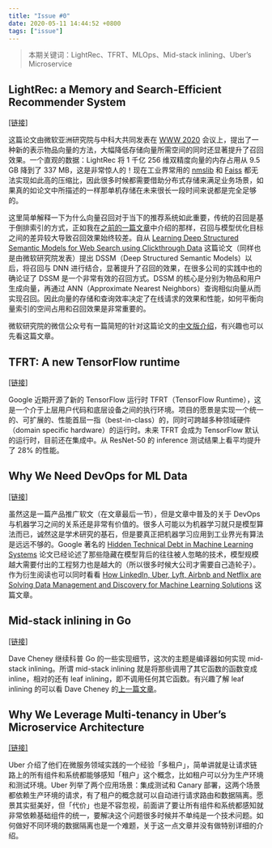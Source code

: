 ```yaml
---
title: "Issue #0"
date: 2020-05-11 14:44:52 +0800
tags: ["issue"]
---
```


> 本期关键词：LightRec、TFRT、MLOps、Mid-stack inlining、Uber’s Microservice

<!--truncate-->

## LightRec: a Memory and Search-Efficient Recommender System

[[链接]](http://staff.ustc.edu.cn/~liandefu/paper/lightrec.pdf)

这篇论文由微软亚洲研究院与中科大共同发表在 [WWW 2020](https://www2020.thewebconf.org) 会议上，提出了一种新的表示物品向量的方法，大幅降低存储向量所需空间的同时还显著提升了召回效果。一个直观的数据：LightRec 将 1 千亿 256 维双精度向量的内存占用从 9.5 GB 降到了 337 MB，这是非常惊人的！现在工业界常用的 [nmslib](https://github.com/nmslib/nmslib) 和 [Faiss](https://github.com/facebookresearch/faiss) 都无法实现如此高的压缩比，因此很多时候都需要借助分布式存储来满足业务场景，如果真的如论文中所描述的一样那单机存储在未来很长一段时间来说都是完全足够的。

这里简单解释一下为什么向量召回对于当下的推荐系统如此重要，传统的召回是基于倒排索引的方式，正如我在[之前的一篇文章](https://xiaogaozi.me/blog/2020/04/21/how-to-design-a-distributed-index-framework-part-1)中介绍的那样，召回与模型优化目标之间的差异较大导致召回效果始终较差。自从 [Learning Deep Structured Semantic Models for Web Search using Clickthrough Data](https://www.microsoft.com/en-us/research/publication/learning-deep-structured-semantic-models-for-web-search-using-clickthrough-data) 这篇论文（同样也是由微软研究院发表）提出 DSSM（Deep Structured Semantic Models）以后，将召回与 DNN 进行结合，显著提升了召回的效果，在很多公司的实践中也的确论证了 DSSM 是一个非常有效的召回方式。DSSM 的核心是分别为物品和用户生成向量，再通过 ANN（Approximate Nearest Neighbors）查询相似向量从而实现召回。因此向量的存储和查询效率决定了在线请求的效果和性能，如何平衡向量索引的空间占用和召回效果是非常重要的。

微软研究院的微信公众号有一篇简短的针对这篇论文的[中文版介绍](https://mp.weixin.qq.com/s/E43gc16A3OVWgxyfdUxr7g)，有兴趣也可以先看这篇文章。

## TFRT: A new TensorFlow runtime

[[链接]](https://blog.tensorflow.org/2020/04/tfrt-new-tensorflow-runtime.html)

Google 近期开源了新的 TensorFlow 运行时 TFRT（TensorFlow Runtime），这是一个介于上层用户代码和底层设备之间的执行环境。项目的愿景是实现一个统一的、可扩展的、性能首屈一指（best-in-class）的，同时可跨越多种领域硬件（domain specific hardware）的运行时。未来 TFRT 会成为 TensorFlow 默认的运行时，目前还在集成中。从 ResNet-50 的 inference 测试结果上看平均提升了 28% 的性能。

## Why We Need DevOps for ML Data

[[链接]](https://tecton.ai/blog/devops-ml-data)

虽然这是一篇产品推广软文（在文章最后一节），但是文章中普及的关于 DevOps 与机器学习之间的关系还是非常有价值的。很多人可能以为机器学习就只是模型算法而已，诚然这是学术研究的基石，但是要真正把机器学习应用到工业界光有算法是远远不够的。Google 著名的 [Hidden Technical Debt in Machine Learning Systems](https://papers.nips.cc/paper/5656-hidden-technical-debt-in-machine-learning-systems.pdf.) 论文已经论述了那些隐藏在模型背后的往往被人忽略的技术，模型规模越大需要付出的工程努力也是越大的（所以很多时候大公司才需要自己造轮子）。作为衍生阅读也可以同时看看 [How LinkedIn, Uber, Lyft, Airbnb and Netflix are Solving Data Management and Discovery for Machine Learning Solutions](https://towardsdatascience.com/how-linkedin-uber-lyft-airbnb-and-netflix-are-solving-data-management-and-discovery-for-machine-9b79ee9184bb) 这篇文章。

## Mid-stack inlining in Go

[[链接]](https://dave.cheney.net/2020/05/02/mid-stack-inlining-in-go)

Dave Cheney 继续科普 Go 的一些实现细节，这次的主题是编译器如何实现 mid-stack inlining。所谓 mid-stack inlining 就是将那些调用了其它函数的函数变成 inline，相对的还有 leaf inlining，即不调用任何其它函数。有兴趣了解 leaf inlining 的可以看 Dave Cheney 的[上一篇文章](https://dave.cheney.net/2020/04/25/inlining-optimisations-in-go)。

## Why We Leverage Multi-tenancy in Uber’s Microservice Architecture

[[链接]](https://eng.uber.com/multitenancy-microservice-architecture)

Uber 介绍了他们在微服务领域实践的一个经验「多租户」，简单讲就是让请求链路上的所有组件和系统都能够感知「租户」这个概念，比如租户可以分为生产环境和测试环境。Uber 列举了两个应用场景：集成测试和 Canary 部署，这两个场景都依赖生产环境的请求，有了租户的概念就可以自动进行请求路由和数据隔离。愿景其实挺美好，但「代价」也是不容忽视，前面讲了要让所有组件和系统都感知就非常依赖基础组件的统一，要解决这个问题很多时候并不单纯是一个技术问题。如何做好不同环境的数据隔离也是一个难题，关于这一点文章并没有做特别详细的介绍。
